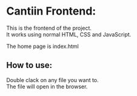 # Cantiin Frontend: #
This is the frontend of the project.  
It works using normal HTML, CSS and JavaScript.

The home page is index.html

## How to use: ##

Double clack on any file you want to.  
The file will open in the browser.